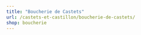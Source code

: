 ```yaml
---
title: "Boucherie de Castets"
url: /castets-et-castillon/boucherie-de-castets/
shop: boucherie
---
```

